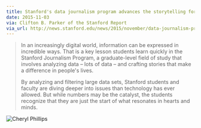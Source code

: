 ```yaml
---
title: Stanford's data journalism program advances the storytelling form
date: 2015-11-03
via: Clifton B. Parker of the Stanford Report
via_url: http://news.stanford.edu/news/2015/november/data-journalism-program-110315.html
---
```


> In an increasingly digital world, information can be expressed in incredible ways. That is a key lesson students learn quickly in the Stanford Journalism Program, a graduate-level field of study that involves analyzing data – lots of data – and crafting stories that make a difference in people's lives.
> 
> By analyzing and filtering large data sets, Stanford students and faculty are diving deeper into issues than technology has ever allowed. But while numbers may be the catalyst, the students recognize that they are just the start of what resonates in hearts and minds.

![Cheryl Phillips](http://news.stanford.edu/news/2015/november/images/15823-journalism_news.jpg)
